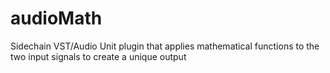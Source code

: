 # audioMath
Sidechain VST/Audio Unit plugin that applies mathematical functions to the two input signals to create a unique output
